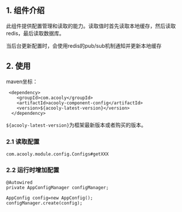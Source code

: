 <!-- title: 参数配置组件 -->
<!-- type: app -->
<!-- author: qiubo -->
<!-- date: 2019-11-06 -->
## 1. 组件介绍

此组件提供配置管理和读取的能力。读取值时首先读取本地缓存，然后读取redis，最后读取数据库。

当后台更新配置时，会使用redis的pub/sub机制通知并更新本地缓存

## 2. 使用

maven坐标：

     <dependency>
        <groupId>com.acooly</groupId>
        <artifactId>acooly-component-config</artifactId>
        <version>${acooly-latest-version}</version>
      </dependency>

`${acooly-latest-version}`为框架最新版本或者购买的版本。

### 2.1 读取配置

    com.acooly.module.config.Configs#getXXX  
       
### 2.2 运行时增加配置

    @Autowired
    private AppConfigManager configManager;
       
    AppConfig config=new AppConfig();
    configManager.create(config);